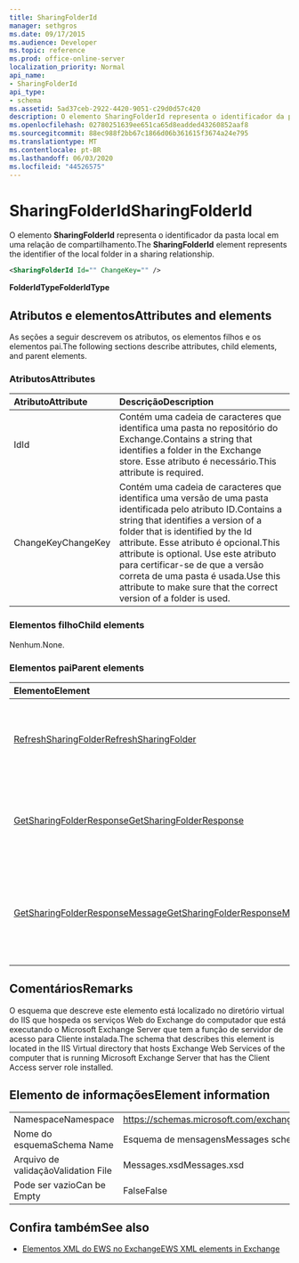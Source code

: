 ```yaml
---
title: SharingFolderId
manager: sethgros
ms.date: 09/17/2015
ms.audience: Developer
ms.topic: reference
ms.prod: office-online-server
localization_priority: Normal
api_name:
- SharingFolderId
api_type:
- schema
ms.assetid: 5ad37ceb-2922-4420-9051-c29d0d57c420
description: O elemento SharingFolderId representa o identificador da pasta local em uma relação de compartilhamento.
ms.openlocfilehash: 02780251639ee651ca65d8eadded43260852aaf8
ms.sourcegitcommit: 88ec988f2bb67c1866d06b361615f3674a24e795
ms.translationtype: MT
ms.contentlocale: pt-BR
ms.lasthandoff: 06/03/2020
ms.locfileid: "44526575"
---
```

# <a name="sharingfolderid"></a><span data-ttu-id="99ff8-103">SharingFolderId</span><span class="sxs-lookup"><span data-stu-id="99ff8-103">SharingFolderId</span></span>

<span data-ttu-id="99ff8-104">O elemento **SharingFolderId** representa o identificador da pasta local em uma relação de compartilhamento.</span><span class="sxs-lookup"><span data-stu-id="99ff8-104">The **SharingFolderId** element represents the identifier of the local folder in a sharing relationship.</span></span> 
  
```xml
<SharingFolderId Id="" ChangeKey="" />
```

 <span data-ttu-id="99ff8-105">**FolderIdType**</span><span class="sxs-lookup"><span data-stu-id="99ff8-105">**FolderIdType**</span></span>
## <a name="attributes-and-elements"></a><span data-ttu-id="99ff8-106">Atributos e elementos</span><span class="sxs-lookup"><span data-stu-id="99ff8-106">Attributes and elements</span></span>

<span data-ttu-id="99ff8-107">As seções a seguir descrevem os atributos, os elementos filhos e os elementos pai.</span><span class="sxs-lookup"><span data-stu-id="99ff8-107">The following sections describe attributes, child elements, and parent elements.</span></span>
  
### <a name="attributes"></a><span data-ttu-id="99ff8-108">Atributos</span><span class="sxs-lookup"><span data-stu-id="99ff8-108">Attributes</span></span>

|<span data-ttu-id="99ff8-109">**Atributo**</span><span class="sxs-lookup"><span data-stu-id="99ff8-109">**Attribute**</span></span>|<span data-ttu-id="99ff8-110">**Descrição**</span><span class="sxs-lookup"><span data-stu-id="99ff8-110">**Description**</span></span>|
|:-----|:-----|
|<span data-ttu-id="99ff8-111">Id</span><span class="sxs-lookup"><span data-stu-id="99ff8-111">Id</span></span>  <br/> |<span data-ttu-id="99ff8-112">Contém uma cadeia de caracteres que identifica uma pasta no repositório do Exchange.</span><span class="sxs-lookup"><span data-stu-id="99ff8-112">Contains a string that identifies a folder in the Exchange store.</span></span> <span data-ttu-id="99ff8-113">Esse atributo é necessário.</span><span class="sxs-lookup"><span data-stu-id="99ff8-113">This attribute is required.</span></span>  <br/> |
|<span data-ttu-id="99ff8-114">ChangeKey</span><span class="sxs-lookup"><span data-stu-id="99ff8-114">ChangeKey</span></span>  <br/> |<span data-ttu-id="99ff8-115">Contém uma cadeia de caracteres que identifica uma versão de uma pasta identificada pelo atributo ID.</span><span class="sxs-lookup"><span data-stu-id="99ff8-115">Contains a string that identifies a version of a folder that is identified by the Id attribute.</span></span> <span data-ttu-id="99ff8-116">Esse atributo é opcional.</span><span class="sxs-lookup"><span data-stu-id="99ff8-116">This attribute is optional.</span></span> <span data-ttu-id="99ff8-117">Use este atributo para certificar-se de que a versão correta de uma pasta é usada.</span><span class="sxs-lookup"><span data-stu-id="99ff8-117">Use this attribute to make sure that the correct version of a folder is used.</span></span>  <br/> |
   
### <a name="child-elements"></a><span data-ttu-id="99ff8-118">Elementos filho</span><span class="sxs-lookup"><span data-stu-id="99ff8-118">Child elements</span></span>

<span data-ttu-id="99ff8-119">Nenhum.</span><span class="sxs-lookup"><span data-stu-id="99ff8-119">None.</span></span>
  
### <a name="parent-elements"></a><span data-ttu-id="99ff8-120">Elementos pai</span><span class="sxs-lookup"><span data-stu-id="99ff8-120">Parent elements</span></span>

|<span data-ttu-id="99ff8-121">**Elemento**</span><span class="sxs-lookup"><span data-stu-id="99ff8-121">**Element**</span></span>|<span data-ttu-id="99ff8-122">**Descrição**</span><span class="sxs-lookup"><span data-stu-id="99ff8-122">**Description**</span></span>|
|:-----|:-----|
|[<span data-ttu-id="99ff8-123">RefreshSharingFolder</span><span class="sxs-lookup"><span data-stu-id="99ff8-123">RefreshSharingFolder</span></span>](refreshsharingfolder.md) <br/> |<span data-ttu-id="99ff8-124">Define uma solicitação para atualizar a pasta local especificada.</span><span class="sxs-lookup"><span data-stu-id="99ff8-124">Defines a request to refresh the specified local folder.</span></span>  <br/> |
|[<span data-ttu-id="99ff8-125">GetSharingFolderResponse</span><span class="sxs-lookup"><span data-stu-id="99ff8-125">GetSharingFolderResponse</span></span>](getsharingfolderresponse.md) <br/> |<span data-ttu-id="99ff8-126">Define uma resposta a uma solicitação de [operação GetSharingFolder](getsharingfolder-operation.md) .</span><span class="sxs-lookup"><span data-stu-id="99ff8-126">Defines a response to a [GetSharingFolder operation](getsharingfolder-operation.md) request.</span></span>  <br/> |
|[<span data-ttu-id="99ff8-127">GetSharingFolderResponseMessage</span><span class="sxs-lookup"><span data-stu-id="99ff8-127">GetSharingFolderResponseMessage</span></span>](getsharingfolderresponsemessage.md) <br/> |<span data-ttu-id="99ff8-128">Contém o status e o resultado de uma única solicitação de [operação GetSharingFolder](getsharingfolder-operation.md) .</span><span class="sxs-lookup"><span data-stu-id="99ff8-128">Contains the status and result of a single [GetSharingFolder operation](getsharingfolder-operation.md) request.</span></span>  <br/> |
   
## <a name="remarks"></a><span data-ttu-id="99ff8-129">Comentários</span><span class="sxs-lookup"><span data-stu-id="99ff8-129">Remarks</span></span>

<span data-ttu-id="99ff8-130">O esquema que descreve este elemento está localizado no diretório virtual do IIS que hospeda os serviços Web do Exchange do computador que está executando o Microsoft Exchange Server que tem a função de servidor de acesso para Cliente instalada.</span><span class="sxs-lookup"><span data-stu-id="99ff8-130">The schema that describes this element is located in the IIS Virtual directory that hosts Exchange Web Services of the computer that is running Microsoft Exchange Server that has the Client Access server role installed.</span></span>
  
## <a name="element-information"></a><span data-ttu-id="99ff8-131">Elemento de informações</span><span class="sxs-lookup"><span data-stu-id="99ff8-131">Element information</span></span>

|||
|:-----|:-----|
|<span data-ttu-id="99ff8-132">Namespace</span><span class="sxs-lookup"><span data-stu-id="99ff8-132">Namespace</span></span>  <br/> |https://schemas.microsoft.com/exchange/services/2006/messages  <br/> |
|<span data-ttu-id="99ff8-133">Nome do esquema</span><span class="sxs-lookup"><span data-stu-id="99ff8-133">Schema Name</span></span>  <br/> |<span data-ttu-id="99ff8-134">Esquema de mensagens</span><span class="sxs-lookup"><span data-stu-id="99ff8-134">Messages schema</span></span>  <br/> |
|<span data-ttu-id="99ff8-135">Arquivo de validação</span><span class="sxs-lookup"><span data-stu-id="99ff8-135">Validation File</span></span>  <br/> |<span data-ttu-id="99ff8-136">Messages.xsd</span><span class="sxs-lookup"><span data-stu-id="99ff8-136">Messages.xsd</span></span>  <br/> |
|<span data-ttu-id="99ff8-137">Pode ser vazio</span><span class="sxs-lookup"><span data-stu-id="99ff8-137">Can be Empty</span></span>  <br/> |<span data-ttu-id="99ff8-138">False</span><span class="sxs-lookup"><span data-stu-id="99ff8-138">False</span></span>  <br/> |
   
## <a name="see-also"></a><span data-ttu-id="99ff8-139">Confira também</span><span class="sxs-lookup"><span data-stu-id="99ff8-139">See also</span></span>



- [<span data-ttu-id="99ff8-140">Elementos XML do EWS no Exchange</span><span class="sxs-lookup"><span data-stu-id="99ff8-140">EWS XML elements in Exchange</span></span>](ews-xml-elements-in-exchange.md)

